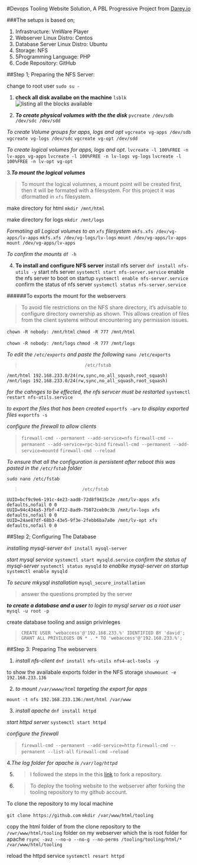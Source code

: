 #Devops Tooling Website Solution, A PBL Progressive Project from [Darey.io](https://darey.io/)

###The setups is based on;
1. Infrastructure: VmWare Player
2. Webserver Linux Distro: Centos
3. Database Server Linux Distro: Ubuntu
4. Storage: NFS
5. 5Programming Language: PHP
6. Code Repository: GitHub





##Step 1; Preparing the NFS Server:

change to root user
`sudo su -`
    
1. **check all disk availabe on the machine**
`lsblk`
![listing all the blocks available]("C:\Users\LIVINGSTONE\devops_git\Devops_project\images\lsblk.png")

2. ***To create physical volumes with the the disk***
`pvcreate /dev/sdb /dev/sdc /dev/sdd`

*To create Volume groups for apps, logs and opt*
`vgcreate vg-apps /dev/sdb`
`vgcreate vg-logs /dev/sdc`
`vgcreate vg-opt /dev/sdd`

*To create logical volumes for apps, logs and opt*.
`lvcreate -l 100%FREE -n lv-apps vg-apps`
`lvcreate -l 100%FREE -n lv-logs vg-logs`
`lvcreate -l 100%FREE -n lv-opt vg-opt` 

3.***To mount the logical volumes***
> To mount the logical volumnes, a mount point will be created first, then it will be formated with a filesystem. For this project it was dformatted in `xfs` filesystem.

make directory for html
`mkdir /mnt/html`  

make directory for logs
`mkdir /mnt/logs`  

*Formatiing all Logical volumes to an `xfs` filesystem*
`mkfs.xfs /dev/vg-apps/lv-apps`
`mkfs.xfs /dev/vg-logs/lv-logs` 
`mount /dev/vg-apps/lv-apps` 
`mount /dev/vg-apps/lv-apps`

*To confirm the mounts*
`df -h`

4. **To install and configure NFS server**
install nfs server
`dnf install nfs-utils -y`
start nfs server
`systemctl start nfs-server.service`
enable the nfs server to boot on startup
`systemctl enable nfs-server.service` 
confirm the status of nfs server
`systemctl status nfs-server.service`
 
######To exports the mount for the webservers
>To avoid file restrictions on the NFS share directory, it’s advisable to configure directory ownership as shown. This allows creation of files from the client systems without encountering any permission issues.

`chown -R nobody: /mnt/html`
`chmod -R 777 /mnt/html`

`chown -R nobody: /mnt/logs`
`chmod -R 777 /mnt/logs`

*To edit the `/etc/exports` and paste the following*
`nano /etc/exports`

>                             /etc/fstab
    /mnt/html 192.168.233.0/24(rw,sync,no_all_squash,root_squash)
    /mnt/logs 192.168.233.0/24(rw,sync,no_all_squash,root_squash)

*for the cahnges to be effected, the nfs servcer must be restarted*
`systemctl restart nfs-utils.service`

*to export the files that has been created*
`exportfs -arv`
*to display exported files*
`exportfs -s`

*configure the firewall to allow clients*
>`firewall-cmd --permanent --add-service=nfs`
`firewall-cmd --permanent --add-service=rpc-bind`
`firewall-cmd --permanent --add-service=mountd`
`firewall-cmd --reload`

*To ensure that all the configuration is persistent after reboot this was pasted in the `/etc/fstab` folder*

`sudo nano /etc/fstab`
>                            /etc/fstab
    UUID=bcf9c9e6-191c-4e23-aad8-72d8f9415c2e /mnt/lv-apps xfs defaults,nofail 0 0
    UUID=94c434a5-3fbf-4f22-8ad9-75072ceb9c3b /mnt/lv-logs xfs defaults,nofail 0 0
    UUID=24ae87df-68b3-43e5-9f3e-2febb6ba7a0e /mnt/lv-opt xfs defaults,nofail 0 0

##Step 2; Configuring The Database

*installing mysql-server*
`dnf install mysql-server`

*start mysql service*
`systemctl start mysqld.service`
*confirm the status of mysql-server*
`systemctl status mysqld`
*to enablke mysql-server on startup*
`systemctl enable mysqld`

*To secure mkysql installation*
`mysql_secure_installation`
> answer the questions prompted by the server

***to create a database and a user***
*to login to mysql server as a root user*
`mysql -u root -p`

create database tooling and assign privinleges
>`CREATE USER 'webaccess'@'192.168.233.%' IDENTIFIED BY 'david';`
`GRANT ALL PRIVILEGES ON * . * TO 'webaccess'@'192.168.233.%';`

##Step 3: Preparing The webservers

1. *install nfs-client*
`dnf install nfs-utils nfs4-acl-tools -y`

to show the availabale exports folder in the NFS storage
`showmount -e 192.168.233.136`

2. *to mount `/var/wwww/html`  targeting the export for apps*

`mount -t nfs 192.168.233.136:/mnt/html /var/www`

3. *install apache*
`dnf install httpd`

*start httpd server*
   `systemctl start httpd`

*configure the firewall*
>`firewall-cmd --permanent --add-service=http`
`firewall-cmd --permanent --list-all`
`firewall-cmd –reload`

4.*The log folder for apache is `/var/log/httpd`*

5. >I followed the steps in the this [link](https://youtu.be/f5grYMXbAV0) to fork a repository.

6. >To deploy the tooling website to the webserver
after forking the tooling repository to my github account.

To clone the repository to my local machine

`git clone https://github.com` 
`mkdir /var/www/html/tooling`

copy the html folder of from the clone repository to the `/vwr/www/html/tooling` folder on my webserver which the is root folder for apache
`rsync -avz --no-o --no-g --no-perms /tooling/tooling/html/* /var/www/html/tooling`

reload the httpd service
`systemctl resart httpd`
